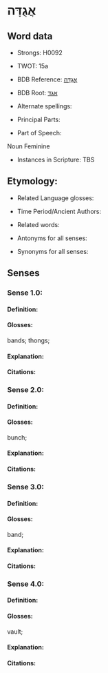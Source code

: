 # אֲגֻדָּה

<!-- Status: S2="NeedsEdits" -->
<!-- Lexica used for edits:   -->

## Word data

* Strongs: H0092

* TWOT: 15a

* BDB Reference: [אֲגֻדָּה](rc://en/bdb/dict/a.at.ab)

* BDB Root: [אגד](rc://en/bdb/dict/a.at.aa)

* Alternate spellings:

* Principal Parts:

* Part of Speech:

Noun Feminine

* Instances in Scripture: TBS

## Etymology:

* Related Language glosses:

* Time Period/Ancient Authors:

* Related words:

* Antonyms for all senses:

* Synonyms for all senses:

## Senses

### Sense 1.0:

#### Definition:

#### Glosses:

bands; thongs; 

#### Explanation:

#### Citations:



### Sense 2.0:

#### Definition:

#### Glosses:

bunch; 

#### Explanation:

#### Citations:



### Sense 3.0:

#### Definition:

#### Glosses:

band; 

#### Explanation:

#### Citations:



### Sense 4.0:

#### Definition:

#### Glosses:

vault; 

#### Explanation:

#### Citations:



